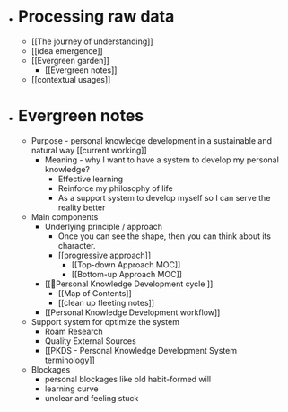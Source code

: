 - # Processing raw data
    - [[The journey of understanding]]
    - [[idea emergence]]
    - [[Evergreen garden]]
        - [[Evergreen notes]]
    - [[contextual usages]]
- # Evergreen notes
    - Purpose - personal knowledge development in a sustainable and natural way [[current working]]
        - Meaning - why I want to have a system to develop my personal knowledge?
            - Effective learning
            - Reinforce my philosophy of life
            - As a support system to develop myself so I can serve the reality better
    - Main components
        - Underlying principle / approach
            - Once you can see the shape, then you can think about its character.
            - [[progressive approach]]
                - [[Top-down Approach MOC]]
                - [[Bottom-up Approach MOC]]
        - [[🌱Personal Knowledge Development cycle  ]]
            - [[Map of Contents]]
            - [[clean up fleeting notes]]
        - [[Personal Knowledge Development workflow]]
    - Support system for optimize the system
        - Roam Research
        - Quality External Sources
        - [[PKDS - Personal Knowledge Development System terminology]]
    - Blockages
        - personal blockages like old habit-formed will
        - learning curve 
        - unclear and feeling stuck
